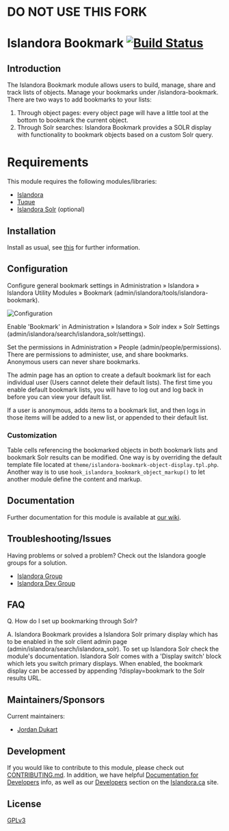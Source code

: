 # DO NOT USE THIS FORK

# Islandora Bookmark [![Build Status](https://travis-ci.org/Islandora/islandora_bookmark.png?branch=7.x)](https://travis-ci.org/Islandora/islandora_bookmark)

## Introduction

The Islandora Bookmark module allows users to build, manage, share and track lists of objects. Manage your bookmarks under /islandora-bookmark. There are two ways to add bookmarks to your lists:

1. Through object pages: every object page will have a little tool at the bottom to bookmark the
current object.
2. Through Solr searches: Islandora Bookmark provides a SOLR display with functionality to
bookmark objects based on a custom Solr query.

# Requirements

This module requires the following modules/libraries:

* [Islandora](https://github.com/islandora/islandora)
* [Tuque](https://github.com/islandora/tuque)
* [Islandora Solr](https://github.com/islandora/islandora_solr_search) (optional)


## Installation

Install as usual, see [this](https://drupal.org/documentation/install/modules-themes/modules-7) for further information.

## Configuration

Configure general bookmark settings in Administration » Islandora » Islandora Utility Modules » Bookmark (admin/islandora/tools/islandora-bookmark).

![Configuration](https://camo.githubusercontent.com/e851eaa47d5ba712ff7e8579a91dd6da2b38ae64/687474703a2f2f692e696d6775722e636f6d2f7664747444534d2e706e67)

Enable 'Bookmark' in Administration » Islandora » Solr index » Solr Settings (admin/islandora/search/islandora_solr/settings).

Set the permissions in Administration » People (admin/people/permissions). There are permissions to administer, use, and share bookmarks. Anonymous users can never share bookmarks.

The admin page has an option to create a default bookmark list for each individual user (Users cannot delete their default lists). The first time you enable default bookmark lists, you will have to log out and log back in before you can view your default list.

If a user is anonymous, adds items to a bookmark list, and then logs in those items will be added to a new list, or appended to their default list.

### Customization

Table cells referencing the bookmarked objects in both bookmark lists and bookmark Solr results can be modified. One way is by overriding the default template file located at `theme/islandora-bookmark-object-display.tpl.php`. Another way is to use `hook_islandora_bookmark_object_markup()` to let another module define the content and markup.

## Documentation

Further documentation for this module is available at [our wiki](https://wiki.duraspace.org/display/ISLANDORA/Islandora+Bookmark).

## Troubleshooting/Issues

Having problems or solved a problem? Check out the Islandora google groups for a solution.

* [Islandora Group](https://groups.google.com/forum/?hl=en&fromgroups#!forum/islandora)
* [Islandora Dev Group](https://groups.google.com/forum/?hl=en&fromgroups#!forum/islandora-dev)

## FAQ

Q. How do I set up bookmarking through Solr?

A. Islandora Bookmark provides a Islandora Solr primary display which has to be enabled in the solr client admin page (admin/islandora/search/islandora_solr). To set up Islandora Solr check the module's documentation. Islandora Solr comes with a 'Display switch' block which lets you switch primary displays. When enabled, the bookmark display can be accessed by appending ?display=bookmark to the Solr results URL.

## Maintainers/Sponsors
Current maintainers:

* [Jordan Dukart](https://github.com/jordandukart)

## Development

If you would like to contribute to this module, please check out [CONTRIBUTING.md](CONTRIBUTING.md). In addition, we have helpful [Documentation for Developers](https://github.com/Islandora/islandora/wiki#wiki-documentation-for-developers) info, as well as our [Developers](http://islandora.ca/developers) section on the [Islandora.ca](http://islandora.ca) site.

## License

[GPLv3](http://www.gnu.org/licenses/gpl-3.0.txt)
